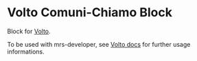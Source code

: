 # Volto Comuni-Chiamo Block

Block for [Volto](https://github.com/plone/volto).

To be used with mrs-developer, see [Volto docs](https://docs.voltocms.com/customizing/add-ons/) for further usage informations.

